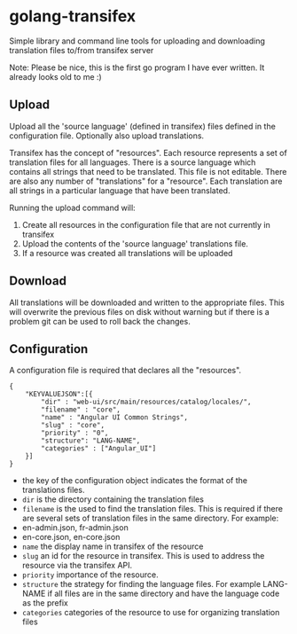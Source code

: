 golang-transifex
================

Simple library and command line tools for uploading and downloading translation files to/from transifex server

Note: Please be nice, this is the first go program I have ever written.  It already looks old to me :)

Upload
------

Upload all the 'source language' (defined in transifex) files defined in the configuration file.
Optionally also upload translations.

Transifex has the concept of "resources".  Each resource represents a set of translation files for all languages.  There is a source language which contains all strings that need to be translated.  This file is not editable.  There are also any number of "translations" for a "resource".  Each translation are all strings in a particular language that have been translated.

Running the upload command will:

1. Create all resources in the configuration file that are not currently in transifex
2. Upload the contents of the 'source language' translations file.
3. If a resource was created all translations will be uploaded


Download
--------

All translations will be downloaded and written to the appropriate files.  This will overwrite the previous files on disk without warning but if there is a problem git can be used to roll back the changes.

Configuration
-------------

A configuration file is required that declares all the "resources".  

	{
		"KEYVALUEJSON":[{
			"dir" : "web-ui/src/main/resources/catalog/locales/",
			"filename" : "core",
			"name" : "Angular UI Common Strings",
			"slug" : "core",
			"priority" : "0",
			"structure": "LANG-NAME",			
			"categories" : ["Angular_UI"]
		}]
	}

* the key of the configuration object indicates the format of the translations files.  
* `dir` is the directory containing the translation files
* `filename` is the used to find the translation files.  This is required if there are several sets of translation files in the same directory.  For example: 
 * en-admin.json, fr-admin.json
 * en-core.json, en-core.json
* `name` the display name in transifex of the resource
* `slug` an id for the resource in transifex.  This is used to address the resource via the transifex API.
* `priority` importance of the resource.  
* `structure` the strategy for finding the language files.  For example LANG-NAME if all files are in the same directory and have the language code as the prefix
* `categories` categories of the resource to use for organizing translation files
